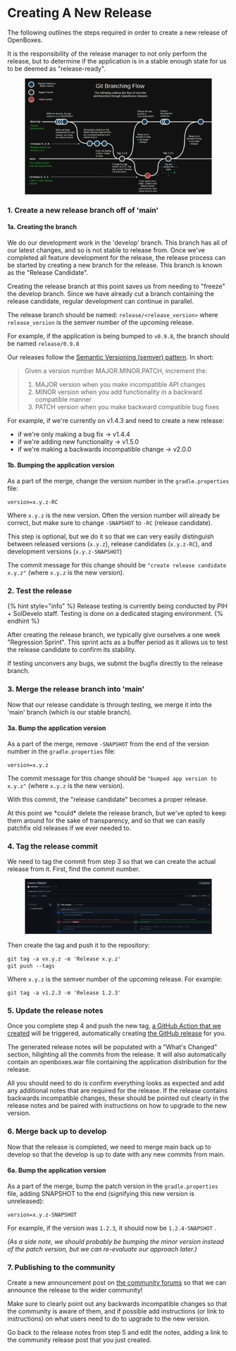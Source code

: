 # Creating A New Release

The following outlines the steps required in order to create a new release of OpenBoxes.

It is the responsibility of the release manager to not only perform the release, but to determine if the application is in a stable enough state for us to be deemed as "release-ready".

<figure><img src=".gitbook/assets/release-flow.png" alt="diagram describing the commit flow through a release"><figcaption></figcaption></figure>

### 1. Create a new release branch off of 'main'

#### 1a. Creating the branch

We do our development work in the 'develop' branch. This branch has all of our latest changes, and so is not stable to release from. Once we've completed all feature development for the release, the release process can be started by creating a new branch for the release. This branch is known as the "Release Candidate".

Creating the release branch at this point saves us from needing to "freeze" the develop branch. Since we have already cut a branch containing the release candidate, regular development can continue in parallel.

The release branch should be named: `release/<release_version>`  where `release_version` is the semver number of the upcoming release.

For example, if the application is being bumped to `v0.9.8`, the branch should be named `release/0.9.8`

Our releases follow the [Semantic Versioning (semver) pattern](https://semver.org/). In short:

> Given a version number MAJOR.MINOR.PATCH, increment the:
>
> 1. MAJOR version when you make incompatible API changes
> 2. MINOR version when you add functionality in a backward compatible manner
> 3. PATCH version when you make backward compatible bug fixes

For example, if we're currently on v1.4.3 and need to create a new release:

* if we're only making a bug fix -> v1.4.4
* if we're adding new functionality -> v1.5.0
* if we're making a backwards incompatible change -> v2.0.0

#### 1b. Bumping the application version

As a part of the merge, change the version number in the `gradle.properties` file:

```
version=x.y.z-RC
```

Where `x.y.z` is the new version. Often the version number will already be correct, but make sure to change `-SNAPSHOT` to `-RC` (release candidate).

This step is optional, but we do it so that we can very easily distinguish between released versions (`x.y.z`), release candidates (`x.y.z-RC`), and development versions (`x.y.z-SNAPSHOT`)

The commit message for this change should be `"create release candidate x.y.z"` (where `x.y.z` is the new version).



### 2. Test the release

{% hint style="info" %}
Release testing is currently being conducted by PIH + SolDevelo staff. Testing is done on a dedicated staging environment.
{% endhint %}

After creating the release branch, we typically give ourselves a one week "Regression Sprint". This sprint acts as a buffer period as it allows us to test the release candidate to confirm its stability.

If testing unconvers any bugs, we submit the bugfix directly to the release branch.



### 3. Merge the release branch into 'main'

Now that our release candidate is through testing, we merge it into the 'main' branch (which is our stable branch).

#### 3a. Bump the application version

As a part of the merge, remove `-SNAPSHOT` from the end of the version number in the `gradle.properties` file:

```
version=x.y.z
```

The commit message for this change should be `"bumped app version to x.y.z"` (where `x.y.z` is the new version).

With this commit, the "release candidate" becomes a proper release.

At this point we \*could\* delete the release branch, but we've opted to keep them around for the sake of transparency, and so that we can easily patchfix old releases if we ever needed to.



### 4. Tag the release commit

We need to tag the commit from step 3 so that we can create the actual release from it. First, find the commit number.

<figure><img src=".gitbook/assets/image.png" alt=""><figcaption></figcaption></figure>

Then create the tag and push it to the repository:

```console
git tag -a vx.y.z -m 'Release x.y.z'
git push --tags
```

Where `x.y.z` is the semver number of the upcoming release. For example:

```
git tag -a v1.2.3 -m 'Release 1.2.3'
```



### 5. Update the release notes

Once you complete step 4 and push the new tag, [a GitHub Action that we created](https://github.com/openboxes/openboxes/actions/workflows/do-github-release.yml) will be triggered, automatically creating [the GitHub release](https://github.com/openboxes/openboxes/releases) for you.

The generated release notes will be populated with a "What's Changed" section, hilighting all the commits from the release. It will also automatically contain an openboxes.war file containing the application distribution for the release.

All you should need to do is confirm everything looks as expected and add any additional notes that are required for the release. If the release contains backwards incompatible changes, these should be pointed out clearly in the release notes and be paired with instructions on how to upgrade to the new version.



### 6. Merge back up to develop

Now that the release is completed, we need to merge main back up to develop so that the develop is up to date with any new commits from main.

#### 6a. Bump the application version

As a part of the merge, bump the patch version in the `gradle.properties` file, adding SNAPSHOT to the end (signifying this new version is unreleased):

```
version=x.y.z-SNAPSHOT
```

For example, if the version was `1.2.3`, it should now be `1.2.4-SNAPSHOT` .

_(As a side note, we should probably be bumping the minor version instead of the patch version, but we can re-evaluate our approach later.)_



### 7. Publishing to the community

Create a new announcement post on [the community forums](https://community.openboxes.com/c/announcements/12) so that we can announce the release to the wider community!

Make sure to clearly point out any backwards incompatible changes so that the community is aware of them, and if possible add instructions (or link to instructions) on what users need to do to upgrade to the new version.

Go back to the release notes from step 5 and edit the notes, adding a link to the community release post that you just created.

